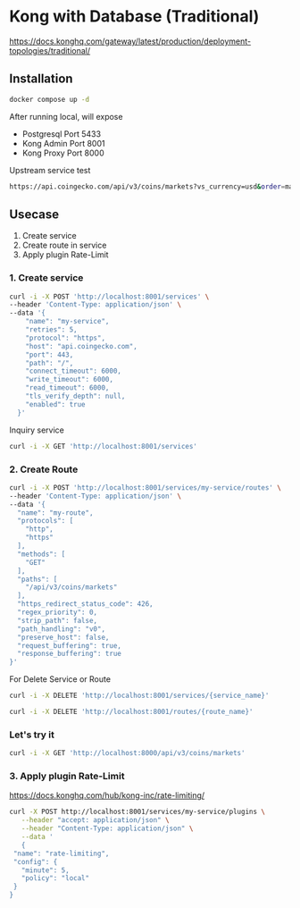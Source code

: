 

# Kong with Database (Traditional)

https://docs.konghq.com/gateway/latest/production/deployment-topologies/traditional/

## Installation
```bash
docker compose up -d
```

After running local, will expose
- Postgresql Port 5433
- Kong Admin Port 8001
- Kong Proxy Port 8000


Upstream service test
```bash
https://api.coingecko.com/api/v3/coins/markets?vs_currency=usd&order=market_cap_desc&per_page=100&page=1
```


## Usecase
1. Create service
2. Create route in service
3. Apply plugin Rate-Limit


### 1. Create service
```bash
curl -i -X POST 'http://localhost:8001/services' \
--header 'Content-Type: application/json' \
--data '{
    "name": "my-service",
    "retries": 5,
    "protocol": "https",
    "host": "api.coingecko.com",
    "port": 443,
    "path": "/",
    "connect_timeout": 6000,
    "write_timeout": 6000,
    "read_timeout": 6000,
    "tls_verify_depth": null,
    "enabled": true
  }'
```

Inquiry service
```bash
curl -i -X GET 'http://localhost:8001/services'
```


### 2. Create Route
```bash
curl -i -X POST 'http://localhost:8001/services/my-service/routes' \
--header 'Content-Type: application/json' \
--data '{
  "name": "my-route",
  "protocols": [
    "http",
    "https"
  ],
  "methods": [
    "GET"
  ],
  "paths": [
    "/api/v3/coins/markets"
  ],
  "https_redirect_status_code": 426,
  "regex_priority": 0,
  "strip_path": false,
  "path_handling": "v0",
  "preserve_host": false,
  "request_buffering": true,
  "response_buffering": true
}'
```

For Delete Service or Route
```bash
curl -i -X DELETE 'http://localhost:8001/services/{service_name}'
```

```bash
curl -i -X DELETE 'http://localhost:8001/routes/{route_name}'
```

### Let's try it
```bash
curl -i -X GET 'http://localhost:8000/api/v3/coins/markets'
```

### 3. Apply plugin Rate-Limit
https://docs.konghq.com/hub/kong-inc/rate-limiting/
```bash
curl -X POST http://localhost:8001/services/my-service/plugins \
   --header "accept: application/json" \
   --header "Content-Type: application/json" \
   --data '
   {
 "name": "rate-limiting",
 "config": {
   "minute": 5,
   "policy": "local"
 }
}
```